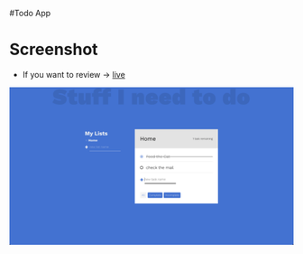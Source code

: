 #Todo App

# Screenshot

- If you want to review &rarr; [live](https://mertcanoncul0.github.io/TodoAppBeginner/)

<img src="screenshot.png" alt="todo app screenshot">
